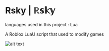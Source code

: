 # Rsky | ℝ𝕤𝕜𝕪

languages used in this project : Lua

A Roblox LuaU script that used to modify games


![alt text](https://encrypted-tbn0.gstatic.com/images?q=tbn:ANd9GcTHXXJpcjGOSFxxD3mvkaJ732VXqFXYZGwiWJtFwSgbqdSaYkDzpFgpu3evUwx5_G_ILeY&usqp=CAU)
